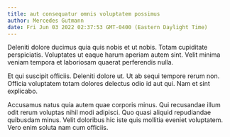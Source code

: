 ```yaml
---
title: aut consequatur omnis voluptatem possimus
author: Mercedes Gutmann
date: Fri Jun 03 2022 02:37:53 GMT-0400 (Eastern Daylight Time)
---
```

Deleniti dolore ducimus quia quis nobis et ut nobis. Totam cupiditate perspiciatis. Voluptates ut eaque harum aperiam autem sint. Velit minima veniam tempora et laboriosam quaerat perferendis nulla.

 Et qui suscipit officiis. Deleniti dolore ut. Ut ab sequi tempore rerum non. Officia voluptatem totam dolores delectus odio id aut qui. Nam et sint explicabo.

 Accusamus natus quia autem quae corporis minus. Qui recusandae illum odit rerum voluptas nihil modi adipisci. Quo quasi aliquid repudiandae quibusdam minus. Velit doloribus hic iste quis mollitia eveniet voluptatem. Vero enim soluta nam cum officiis.